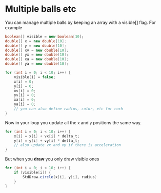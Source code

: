 # Multiple balls etc

You can manage multiple balls by keeping an array with a visible[] flag. For example

```java
boolean[] visible = new boolean[10];
double[] x = new double[10];
double[] y = new double[10];
double[] xv = new double[10];
double[] yx = new double[10];
double[] xa = new double[10];
double[] ya = new double[10];

for (int i = 0; i < 10; i++) {
	visible[i] = false;
	x[i] = 0;
	y[i] = 0;
	xv[i] = 0;
	yv[i] = 0;
	xa[i] = 0;
	ya[i] = 0;
	// you can also define radius, color, etc for each
}
```

Now in your loop you update all the `x` and `y` positions the same way.

```java
for (int i = 0; i < 10; i++) {
	x[i] = x[i] + vx[i] * delta_t;
	y[i] = y[i] + vy[i] * delta_t;
	// also update vx and vy if there is acceleration
}
```

But when you **draw** you only draw visible ones

```java
for (int i = 0; i < 10; i++) {
	if (visible[i]) {
		StdDraw.circle(x[i], y[i], radius)
	}
}
```